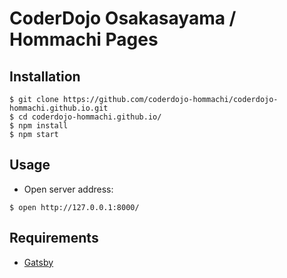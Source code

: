 # CoderDojo Osakasayama / Hommachi Pages

## Installation

```
$ git clone https://github.com/coderdojo-hommachi/coderdojo-hommachi.github.io.git
$ cd coderdojo-hommachi.github.io/
$ npm install
$ npm start
```

## Usage

- Open server address:

```
$ open http://127.0.0.1:8000/
```

## Requirements

- [Gatsby](https://www.gatsbyjs.org/)
